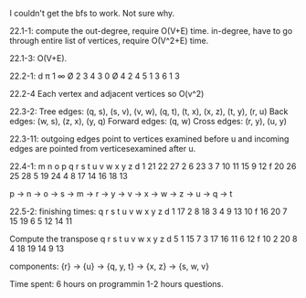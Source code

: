 I couldn't get the bfs to work. Not sure why.


22.1-1: compute the out-degree, require O(V+E) time. in-degree, have to go through entire list of vertices, require O(V^2+E) time.

22.1-3: O(V+E).

22.2-1: d π 1 ∞ Ø 2 3 4 3 0 Ø 4 2 4 5 1 3 6 1 3

22.2-4 Each vertex and adjacent vertices so O(v^2)

22.3-2: Tree edges: (q, s), (s, v), (v, w), (q, t), (t, x), (x, z), (t, y), (r, u) Back edges: (w, s), (z, x), (y, q) Forward edges: (q, w) Cross edges: (r, y), (u, y)

22.3-11: outgoing edges point to vertices examined before u and incoming edges are pointed from verticesexamined after u.

22.4-1: m n o p q r s t u v w x y z d 1 21 22 27 2 6 23 3 7 10 11 15 9 12 f 20 26 25 28 5 19 24 4 8 17 14 16 18 13

p -> n -> o -> s -> m -> r -> y -> v -> x -> w -> z -> u -> q -> t

22.5-2: finishing times: q r s t u v w x y z d 1 17 2 8 18 3 4 9 13 10 f 16 20 7 15 19 6 5 12 14 11

Compute the transpose q r s t u v w x y z d 5 1 15 7 3 17 16 11 6 12 f 10 2 20 8 4 18 19 14 9 13

components: {r} -> {u} -> {q, y, t} -> {x, z} -> {s, w, v}

Time spent:
6 hours on programmin 1-2 hours questions.
